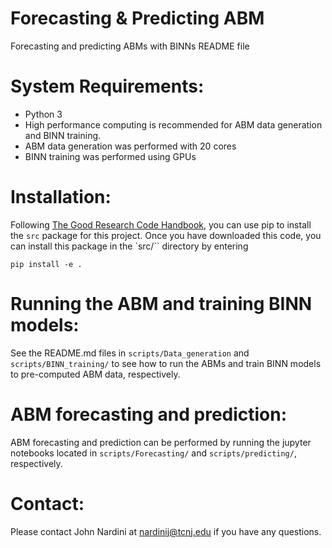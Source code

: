 # Forecasting & Predicting ABM

Forecasting and predicting ABMs with BINNs README file

System Requirements:
====================
* Python 3
* High performance computing is recommended for ABM data generation and BINN training.
* ABM data generation was performed with 20 cores
* BINN training was performed using GPUs

Installation:
=============
Following [The Good Research Code Handbook](https://goodresearch.dev/setup), you can use pip to install the `src` package for this project. Once you have downloaded this code, you can install this package in the `src/`` directory by entering 
```
pip install -e .
```

Running the ABM and training BINN models:
=========================================
See the README.md files in `scripts/Data_generation` and `scripts/BINN_training/` to see how to run the ABMs and train BINN models to pre-computed ABM data, respectively. 

ABM forecasting and prediction:
===============================
ABM forecasting and prediction can be performed by running the jupyter notebooks located in `scripts/Forecasting/` and `scripts/predicting/`, respectively.


Contact:
========
Please contact John Nardini at nardinij@tcnj.edu if you have any questions.
